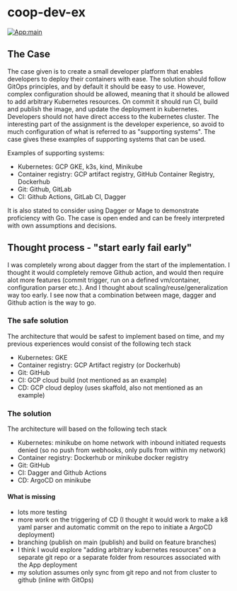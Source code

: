 # coop-dev-ex 
[![App:main](https://github.com/stianSjoli/mean-mug-CI/actions/workflows/main_app.yml/badge.svg)](https://github.com/stianSjoli/mean-mug-CI/actions/workflows/main_app.yml)

## The Case 
The case given is to create a small developer platform that enables developers to deploy their containers with ease. The solution should follow GitOps principles, and by default it should be easy to use. However, complex configuration should be allowed, meaning that it should be allowed to add arbitrary Kubernetes resources. On commit it should run CI, build and publish the image, and update the deployment in kubernetes. Developers should not have direct access to the kubernetes cluster. The interesting part of the assignment is the developer experience, so avoid to much configuration of what is referred to as "supporting systems". The case gives these examples of supporting systems that can be used. 

Examples of supporting systems:
* Kubernetes: GCP GKE, k3s, kind, Minikube  
* Container registry: GCP artifact registry, GitHub Container Registry, Dockerhub
* Git: Github, GitLab  
* CI: Github Actions, GitLab CI, Dagger

It is also stated to consider using Dagger or Mage to demonstrate proficiency with Go. The case is open ended and can be freely interpreted with own assumptions and decisions.   

## Thought process - "start early fail early"
I was completely wrong about dagger from the start of the implementation. I thought it would completely remove Github action, and would then require alot more features (commit trigger, run on a defined vm/container, configuration parser etc.). And I thought about scaling/reuse/generalization way too early. I see now that a combination between mage, dagger and Github action is the way to go.   

### The safe solution 
The architecture that would be safest to implement based on time, and my previous experiences would consist of the following tech stack
* Kubernetes: GKE
* Container registry: GCP Artifact registry (or Dockerhub)
* Git: GitHub
* CI: GCP cloud build (not mentioned as an example)
* CD: GCP cloud deploy (uses skaffold, also not mentioned as an example)    

### The solution 
The architecture will based on the following tech stack
* Kubernetes: minikube on home network with inbound initiated requests denied (so no push from webhooks, only pulls from within my network) 
* Container registry: Dockerhub or minikube docker registry
* Git: GitHub
* CI: Dagger and Github Actions 
* CD: ArgoCD on minikube

#### What is missing 

* lots more testing
* more work on the triggering of CD (I thought it would work to make a k8 yaml parser and automatic commit on the repo to initiate a ArgoCD deployment)
* branching (publish on main (publish) and build on feature branches)  
* I think I would explore "adding arbitrary kubernetes resources" on a separate git repo or a separate folder from resources associated with the App deployment
* my solution assumes only sync from git repo and not from cluster to github (inline with GitOps)   

